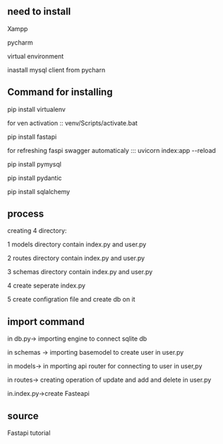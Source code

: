 ## need to install


Xampp


pycharm


virtual environment


inastall mysql client from pycharn



## Command for installing



pip install virtualenv



for ven activation :: venv/Scripts/activate.bat



pip install fastapi


for refreshing faspi swagger automaticaly ::: uvicorn index:app --reload



pip install pymysql


pip install pydantic


pip install sqlalchemy


## process


creating 4 directory:


1 models directory contain index.py and user.py 


2 routes directory contain index.py and user.py 


3 schemas directory contain index.py and user.py 


4 create seperate index.py


5 create configration file and create db on it



## import command



in db.py-> importing engine to connect sqlite db


in schemas -> importing basemodel to create user in user.py


in models-> in mporting api router for connecting to user in user,py 


in routes-> creating operation of update and add and delete in user.py


in.index.py->create Fasteapi


## source



Fastapi tutorial
